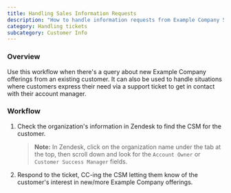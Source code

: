 ```yaml
---
title: Handling Sales Information Requests
description: "How to handle information requests from Example Company Sales team"
category: Handling tickets
subcategory: Customer Info
---
```


### Overview

Use this workflow when there's a query about new Example Company offerings from an existing
customer. It can also be used to handle situations where customers express their
need via a support ticket to get in contact with their account manager.

### Workflow

1. Check the organization's information in Zendesk to find the CSM for the customer.
   > **Note:** In Zendesk, click on the organization name under the tab at the top,
   then scroll down and look for the `Account Owner` or `Customer Success Manager` fields.
1. Respond to the ticket, CC-ing the CSM letting them know of the
customer's interest in new/more Example Company offerings.
